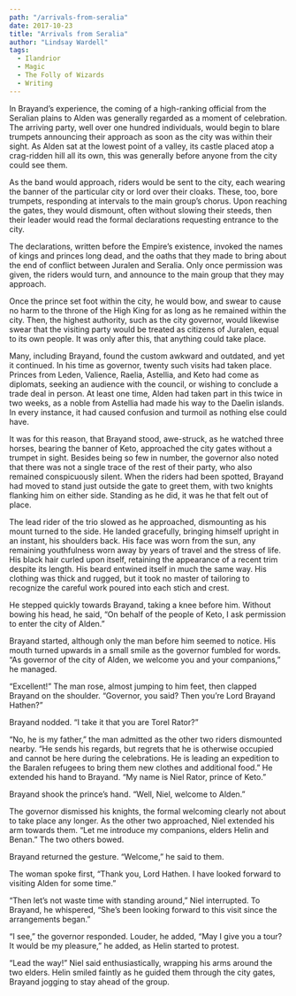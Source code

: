 ```yaml
---
path: "/arrivals-from-seralia"
date: 2017-10-23
title: "Arrivals from Seralia"
author: "Lindsay Wardell"
tags:
  - Ilandrior
  - Magic
  - The Folly of Wizards
  - Writing
---
```

In Brayand’s experience, the coming of a high-ranking official from the Seralian plains to Alden was generally regarded as a moment of celebration. The arriving party, well over one hundred individuals, would begin to blare trumpets announcing their approach as soon as the city was within their sight. As Alden sat at the lowest point of a valley, its castle placed atop a crag-ridden hill all its own, this was generally before anyone from the city could see them.

As the band would approach, riders would be sent to the city, each wearing the banner of the particular city or lord over their cloaks. These, too, bore trumpets, responding at intervals to the main group’s chorus. Upon reaching the gates, they would dismount, often without slowing their steeds, then their leader would read the formal declarations requesting entrance to the city.

The declarations, written before the Empire’s existence, invoked the names of kings and princes long dead, and the oaths that they made to bring about the end of conflict between Juralen and Seralia. Only once permission was given, the riders would turn, and announce to the main group that they may approach.

Once the prince set foot within the city, he would bow, and swear to cause no harm to the throne of the High King for as long as he remained within the city. Then, the highest authority, such as the city governor, would likewise swear that the visiting party would be treated as citizens of Juralen, equal to its own people. It was only after this, that anything could take place.

Many, including Brayand, found the custom awkward and outdated, and yet it continued. In his time as governor, twenty such visits had taken place. Princes from Leden, Valience, Raelia, Astellia, and Keto had come as diplomats, seeking an audience with the council, or wishing to conclude a trade deal in person. At least one time, Alden had taken part in this twice in two weeks, as a noble from Astellia had made his way to the Daelin islands. In every instance, it had caused confusion and turmoil as nothing else could have.

It was for this reason, that Brayand stood, awe-struck, as he watched three horses, bearing the banner of Keto, approached the city gates without a trumpet in sight. Besides being so few in number, the governor also noted that there was not a single trace of the rest of their party, who also remained conspicuously silent. When the riders had been spotted, Brayand had moved to stand just outside the gate to greet them, with two knights flanking him on either side. Standing as he did, it was he that felt out of place.

The lead rider of the trio slowed as he approached, dismounting as his mount turned to the side. He landed gracefully, bringing himself upright in an instant, his shoulders back. His face was worn from the sun, any remaining youthfulness worn away by years of travel and the stress of life. His black hair curled upon itself, retaining the appearance of a recent trim despite its length. His beard entwined itself in much the same way. His clothing was thick and rugged, but it took no master of tailoring to recognize the careful work poured into each stich and crest.

He stepped quickly towards Brayand, taking a knee before him. Without bowing his head, he said, “On behalf of the people of Keto, I ask permission to enter the city of Alden.”

Brayand started, although only the man before him seemed to notice. His mouth turned upwards in a small smile as the governor fumbled for words. “As governor of the city of Alden, we welcome you and your companions,” he managed.

“Excellent!” The man rose, almost jumping to him feet, then clapped Brayand on the shoulder. “Governor, you said? Then you’re Lord Brayand Hathen?”

Brayand nodded. “I take it that you are Torel Rator?”

“No, he is my father,” the man admitted as the other two riders dismounted nearby. “He sends his regards, but regrets that he is otherwise occupied and cannot be here during the celebrations. He is leading an expedition to the Baralen refugees to bring them new clothes and additional food.” He extended his hand to Brayand. “My name is Niel Rator, prince of Keto.”

Brayand shook the prince’s hand. “Well, Niel, welcome to Alden.”

The governor dismissed his knights, the formal welcoming clearly not about to take place any longer. As the other two approached, Niel extended his arm towards them. “Let me introduce my companions, elders Helin and Benan.” The two others bowed.

Brayand returned the gesture. “Welcome,” he said to them.

The woman spoke first, “Thank you, Lord Hathen. I have looked forward to visiting Alden for some time.”

“Then let’s not waste time with standing around,” Niel interrupted. To Brayand, he whispered, “She’s been looking forward to this visit since the arrangements began.”

“I see,” the governor responded. Louder, he added, “May I give you a tour? It would be my pleasure,” he added, as Helin started to protest.

“Lead the way!” Niel said enthusiastically, wrapping his arms around the two elders. Helin smiled faintly as he guided them through the city gates, Brayand jogging to stay ahead of the group.